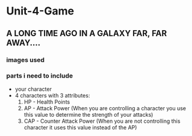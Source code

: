 # Unit-4-Game

## A LONG TIME AGO IN A GALAXY FAR, FAR AWAY....


### images used


### parts i need to include
* your character
* 4 characters with 3 attributes:
    1. HP - Health Points
    2. AP - Attack Power (When you are controlling a character you use this value to determine the strength of your attacks)
    3. CAP - Counter Attack Power (When you are not controlling this character it uses this value instead of the AP)
    


